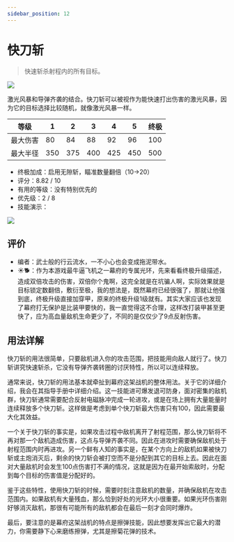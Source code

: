 ```yaml
---
sidebar_position: 12
---
```


# 快刀斩

> 快速斩杀射程内的所有目标。

<img src="/terms/bs.png" style={{zoom:1.25}}/>

激光风暴和导弹齐袭的结合。快刀斩可以被视作为能快速打出伤害的激光风暴，因为它的目标选择比较随机，就像激光风暴一样。

| 等级     | 1    | 2    | 3    | 4    | 5    | 终极 |
| -------- | ---- | ---- | ---- | ---- | ---- | ---- |
| 最大伤害 | 80   | 84   | 88   | 92   | 96   | 100  |
| 最大半径 | 350  | 375  | 400  | 425  | 450  | 500  |

- 终极加成：启用无隙斩，瞄准数量翻倍（10→20）
- 评分：8.82 / 10
- 有用的等级：没有特别优先的
- 优先级：2 / 8
- 技能演示：

<img src="/skills/bs.gif" style={{zoom:1}}/>

## 评价

- 编者：武士般的行云流水，一不小心也会变成拖泥带水。
- ☀🐕：作为本游戏最牛逼飞机之一幕府的专属光环，先来看看终极升级描述，造成双倍攻击的伤害，双倍你个鬼啊，这完全就是在坑骗人啊，实际效果就是目标锁定数翻倍，敷衍至极，我的想法是，既然幕府已经很强了，那就让他强到底，终极升级直接加穿甲，原来的终极升级1级就有。其实大家应该也发现了幕府打无保护是比装甲要快的，我一直觉得这不合理，这样改打装甲甚至更快了，应为高血量敌机生命更少了，不同的是仅仅少了9点反射伤害。

## 用法详解

快刀斩的用法很简单，只要敌机进入你的攻击范围，把技能用向敌人就行了。快刀斩讲究快速斩杀，它没有导弹齐袭转圈的讨厌特性，所以可以连续释放。

通常来说，快刀斩的用法基本就牵扯到幕府这架战机的整体用法。关于它的详细介绍，我会在其指导手册中详细介绍。这一技能进可爆发退可防身，面对密集的敌机群，快刀斩通常需要配合反射电磁脉冲完成一轮进攻，或是在场上拥有大量能量时连续释放多个快刀斩。这样做是考虑到单个快刀斩最大伤害只有100，因此需要最大化其效益。

一个关于快刀斩的事实是，如果攻击过程中敌机离开了射程范围，那么快刀斩将不再对那一个敌机造成伤害，这点与导弹齐袭不同。因此在进攻时需要确保敌机处于射程范围内时再进攻。另一个鲜有人知的事实是，在某个方向上的敌机如果被快刀斩或主炮消灭后，剩余的快刀斩会被打空而不是分配到其它的目标上去。因此在面对大量敌机时会发生100点伤害打不满的情况，这就是因为在最开始索敌时，分配到每个目标的伤害值是分配好的。

鉴于这些特性，使用快刀斩的时候，需要时刻注意敌机的数量，并确保敌机在攻击范围内。如果敌机有大量残血，那么恰到好处的光环大小很重要。如果光环伤害刚好够消灭敌机，那很有可能所有的敌机都会在最后一刻才会同时爆炸。

最后，要注意的是幕府这架战机的特点是擦弹技能，因此想要发挥出它最大的潜力，你需要静下心来磨练擦弹，尤其是擦菊花弹的技术。